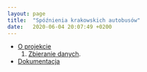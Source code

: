 ```yaml
---
layout: page
title:  "Spóźnienia krakowskich autobusów"
date:   2020-06-04 20:07:49 +0200
---
```


* [O projekcie](pages/project_site.md)
  1. [Zbieranie danych](pages/first_collect_data.md).
* [Dokumentacja](pages/docs.md)